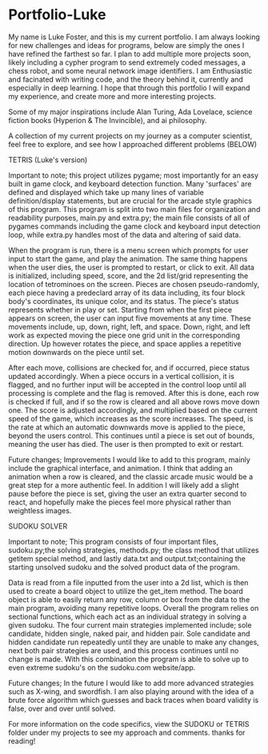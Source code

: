# Portfolio-Luke


My name is Luke Foster, and this is my current portfolio. I am always looking for new challenges and ideas for programs, below are simply the ones I have refined the farthest so far. I plan to add multiple more projects soon, likely including a cypher program to send extremely coded messages, a chess robot, and some neural network image identifiers.
I am Enthusiastic and facinated with writing code, and the theory behind it, currently and especially in deep learning. I hope that through this portfolio I will expand my experience, and create more and more interesting projects.

Some of my major inspirations include Alan Turing, Ada Lovelace, science fiction books (Hyperion & The Invincible), and ai philosophy. 

                                                                                                                                             
A collection of my current projects on my journey as a computer scientist, feel free to explore, and see how I approached different problems  (BELOW) 
                                                                                                                                             




TETRIS (Luke's version)

Important to note; this project utilizes pygame; most importantly for an easy built in game clock, and keyboard detection function. Many 'surfaces' are defined and displayed which take up many lines of variable definition/display statements, but are crucial for the arcade style graphics of this program. This program is split into two main files for organization and readability purposes, main.py and extra.py; the main file consists of all of pygames commands including the game clock and keyboard input detection loop, while extra.py handles most of the data and altering of said data.

When the program is run, there is a menu screen which prompts for user input to start the game, and play the animation. The same thing happens when the user dies, the user is prompted to restart, or click to exit. All data is initialized, including speed, score, and the 2d list/grid representing the location of tetrominoes on the screen. Pieces are chosen pseudo-randomly, each piece having a predeclard array of its data including, its four block body's coordinates, its unique color, and its status. The piece's status represents whether in play or set. Starting from when the first piece appears on screen, the user can input five movements at any time. These movements include, up, down, right, left, and space. Down, right, and left work as expected moving the piece one grid unit in the corresponding direction. Up however rotates the piece, and space applies a repetitive motion downwards on the piece until set.

After each move, collisions are checked for, and if occurred, piece status updated accordingly. When a piece occurs in a vertical collision, it is flagged, and no further input will be accepted in the control loop until all processing is complete and the flag is removed. After this is done, each row is checked if full, and if so the row is cleared and all above rows move down one. The score is adjusted accordingly, and multiplied based on the current speed of the game, which increases as the score increases. The speed, is the rate at which an automatic downwards move is applied to the piece, beyond the users control. This continues until a piece is set out of bounds, meaning the user has died. The user is then prompted to exit or restart.

Future changes; Improvements I would like to add to this program, mainly include the graphical interface, and animation. I think that adding an animation when a row is cleared, and the 
classic arcade music would be a great step for a more authentic feel. In addition I will likely add a slight pause before the piece is set, giving the user an extra quarter second to react, and hopefully make the pieces feel more physical rather than weightless images.



SUDOKU SOLVER

Important to note; This program consists of four important files, sudoku.py;the solving strategies, methods.py; the class method that utilizes getitem special method, and lastly data.txt and output.txt;containing the starting unsolved sudoku and the solved product data of the program.

Data is read from a file inputted from the user into a 2d list, which is then used to create a board object to utilize the get_item method. The board object is able to easily return any row, column or box from the data to the main program, avoiding many repetitive loops. Overall the program relies on sectional functions, which each act as an individual strategy in solving a given sudoku. The four current main strategies implemented include; sole candidate, hidden single, naked pair, and hidden pair. Sole candidate and hidden candidate run repeatedly until they are unable to make any changes, next both pair strategies are used, and this process continues until no change is made. With this combination the program is able to solve up to even extreme sudoku's on the sudoku.com website/app.

Future changes; In the future I would like to add more advanced strategies such as X-wing, and swordfish. I am also playing around with the idea of a brute force algorithm which guesses and back traces when board validity is false, over and over until solved.

For more information on the code specifics, view the SUDOKU or TETRIS folder under my projects to see my approach and comments.
thanks for reading!
